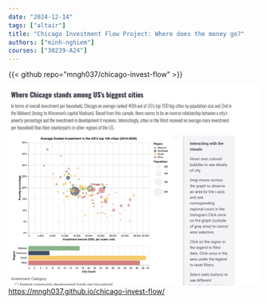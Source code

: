 ```yaml
---
date: "2024-12-14"
tags: ["altair"]
title: "Chicago Investment Flow Project: Where does the money go?"
authors: ["minh-nghiem"]
courses: ["30239-A24"]
---
```


{{< github repo="mngh037/chicago-invest-flow" >}}

<a class="main link" href="https://mngh037.github.io/chicago-invest-flow/">
<img src="feature.png" />
https://mngh037.github.io/chicago-invest-flow/
</a>

